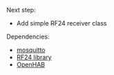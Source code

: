 Next step:
- Add simple RF24 receiver class

Dependencies:
- [mosquitto](https://github.com/eclipse/mosquitto)
- [RF24 library](https://github.com/TMRh20/RF24)
- [OpenHAB](http://www.openhab.org/getting-started/downloads.html)
